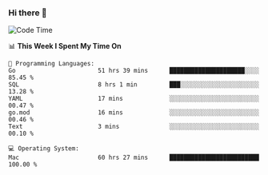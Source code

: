 ### Hi there 👋

<!--
**CrazyCollin/crazycollin** is a ✨ _special_ ✨ repository because its `README.md` (this file) appears on your GitHub profile.

Here are some ideas to get you started:

- 🔭 I’m currently working on ...
- 🌱 I’m currently learning ...
- 👯 I’m looking to collaborate on ...
- 🤔 I’m looking for help with ...
- 💬 Ask me about ...
- 📫 How to reach me: ...
- 😄 Pronouns: ...
- ⚡ Fun fact: ...
-->

<!--START_SECTION:waka-->
![Code Time](http://img.shields.io/badge/Code%20Time-1%2C875%20hrs%2053%20mins-blue)

📊 **This Week I Spent My Time On** 

```text
💬 Programming Languages: 
Go                       51 hrs 39 mins      █████████████████████░░░░   85.45 % 
SQL                      8 hrs 1 min         ███░░░░░░░░░░░░░░░░░░░░░░   13.28 % 
YAML                     17 mins             ░░░░░░░░░░░░░░░░░░░░░░░░░   00.47 % 
go.mod                   16 mins             ░░░░░░░░░░░░░░░░░░░░░░░░░   00.46 % 
Text                     3 mins              ░░░░░░░░░░░░░░░░░░░░░░░░░   00.10 % 

💻 Operating System: 
Mac                      60 hrs 27 mins      █████████████████████████   100.00 % 
```


<!--END_SECTION:waka-->

